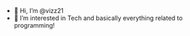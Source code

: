 - 👋 Hi, I’m @vizz21
- 👀 I’m interested in Tech and basically everything related to programming!

<!---
vizz21/vizz21 is a ✨ special ✨ repository because its `README.md` (this file) appears on your GitHub profile.
You can click the Preview link to take a look at your changes.
--->
